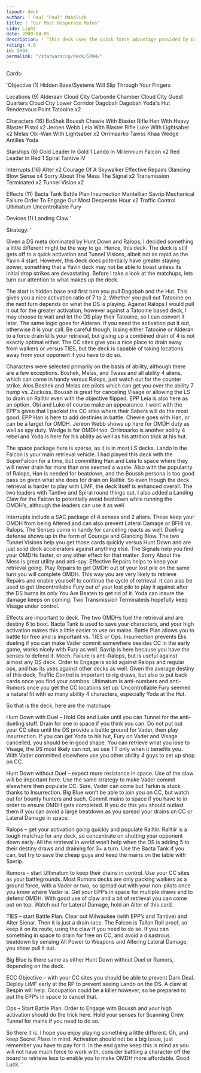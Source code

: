```yaml
---
layout: deck
author: ! Paul "Paul" Maholick
title: ! "Our Most Desperate Mofos"
side: Light
date: 2000-04-05
description: ! "This deck uses the quick force advantage provided by Dagobah and Yoda’s Hut, in conjunction with Hidden Base to respond quickly to enemy threats.  Once in position, the many high ability characters keep retrieval high, allowing you to outlast the op"
rating: 4.0
id: 5094
permalink: "/starwarsccg/deck/5094/"
---
```

Cards: 

'Objective (1)
Hidden Base/Systems Will Slip Through Your Fingers

Locations (9)
Alderaan
Cloud City Carbonite Chamber
Cloud City Guest Quarters
Cloud City Lower Corridor
Dagobah
Dagobah Yoda's Hut
Rendezvous Point
Tatooine  x2

Characters (16)
BoShek
Boussh
Chewie With Blaster Rifle
Han With Heavy Blaster Pistol  x2
Jeroen Webb
Leia With Blaster Rifle
Luke With Lightsaber  x2
Melas
Obi-Wan With Lightsaber  x2
Orrimaarko
Tawss Khaa
Wedge Antilles
Yoda

Starships (6)
Gold Leader In Gold 1
Lando In Millennium Falcon  x2
Red Leader In Red 1
Spiral
Tantive IV

Interrupts (16)
Alter  x2
Courage Of A Skywalker
Effective Repairs
Glancing Blow
Sense  x4
Sorry About The Mess
The Signal  x2
Transmission Terminated  x2
Tunnel Vision  x2

Effects (11)
Bacta Tank
Battle Plan
Insurrection
Mantellian Savrip
Mechanical Failure
Order To Engage
Our Most Desperate Hour  x2
Traffic Control
Ultimatum
Uncontrollable Fury

Devices (1)
Landing Claw
'

Strategy: '

Given a DS meta dominated by Hunt Down and Ralops, I decided something a little different might be the way to go.	Hence, this deck.  The deck is still gets off to a quick activation and Tunnel Visions, albeit not as rapid as the Yavin 4 start.  However, this deck does potentially have greater staying power, something that a Yavin deck may not be able to boast unless its initial drop strikes are devastating.  Before I take a look at the matchups, lets turn our attention to what makes up the deck.

The start is hidden base and first turn you pull Dagobah and the Hut.  This gives you a nice activation ratio of 7 to 2.  Whether you pull out Tatooine on the next turn depends on what the DS is playing.  Against Ralops I would pull it out for the greater activation, however against a Tatooine based deck, I may choose to wait and let the DS play their Tatooine, so I can convert it later.	The same logic goes for Alderan.  If you need the activation put it out, otherwise it is your call.  Be careful though, losing either Tatooine or Alderan to a force drain kills your retrieval, but giving up a combined drain of 4 is not exactly optimal either.  The CC sites give you a nice place to drain away from walkers or versus TIES, but the deck is capable of taking locations away from your opponent if you have to do so.

Characters were selected primarily on the basis of ability, although there are a few exceptions.  Boshek, Melas, and Twass and all ability 4 aliens, which can come in handy versus Ralops, just watch out for the counter strike.  Alos Boshek and Melas are pilots which can get you over the ability 7 hump vs. Zuckuss.  Boussh is great for canceling Visage or allowing the LS to drain on Ralltiir even with the objective flipped.  EPP Leia is also here as an option.  Obi and Luke of course make an appearance.  I went with the EPP&#8217;s given that I packed the CC sites where their Sabers will do the most good.  EPP Han is here to add destinies in battle.  Chewie goes with Han, or can be a target for OMDH.  Jereon Webb shows up here for OMDH duty as well as spy duty.	Wedge is for OMDH too.	Orrimaarko is another ability 4 rebel and Yoda is here for his ability as well as his attrition trick at his hut.

The space package here is sparse, as it is in most LS decks.  Lando in the Falcon is your main retrieval vehicle.  I had played this deck with the SuperFalcon for a time, but committing Han and Leia to space where they will never drain for more than one seemed a waste.  Also with the popularity of Ralops, Han is needed for beatdown, and the Boussh persona is too good pass on given what she does for drain on Ralltiir.  So even though the deck retrieval is harder to play with LiMF, the deck itself is enhanced overall.  The two leaders with Tantive and Spiral round things out.  I also added a Landing Claw for the Falcon to potentially avoid beatdown while running the OMDH&#8217;s, although the leaders can use it as well.

Interrupts include a SAC package of 4 senses and 2 alters.  These keep your OMDH from being Altered and can also prevent Lateral Damage or BFHI vs. Ralops.  The Senses come in handy for canceling reacts as well.  Dueling defense shows up in the form of Courage and Glancing Blow.  The two Tunnel Visions help you get those cards quickly versus Hunt Down and are just solid deck accelerators against anything else.  The Signals help you find your OMDHs faster, or any other effect for that matter.  Sorry About the Mess is great utility and anti-spy.  Effective Repairs helps to keep your retrieval going.  Play Repairs to get OMDH out of your lost pile on the same turn you will complete OMDH.  This way you are very likely to retrieve Repairs and enable yourself to continue the cycle of retrieval.  It can also be used to get Uncontrollable Fury out of your lost pile to play it against after the DS burns its only You Are Beaten to get rid of it.  Yoda can insure the damage keeps on coming.  Two Transmission Terminateds hopefully keep Visage under control.

Effects are important to deck.	The two OMDHs fuel the retrieval and are destiny 6 to boot.  Bacta Tank is used to save your characters, and your high activation makes this a little easier to use on mains.  Battle Plan allows you to battle for free and is important vs. TIES or Ops.  Insurrection prevents Elis dueling if you can make Vader commit somewhere besides CC in the early game, works nicely with Fury as well.  Savrip is here because you have the senses to defend it.  Mech. Failure is anti-Ralops, but is useful against almost any DS deck.	Order to Engage is solid against Ralops and regular ops, and has its uses against other decks as well.	Given the average destiny of this deck, Traffic Control is important to rig draws, but also to put back cards once you find your combos.  Ultimatum is anti-numbers and anti-Rumors once you get the CC locations set up.  Uncontrollable Fury seemed a natural fit with so many ability 4 characters, especially Yoda at the Hut.


So that is the deck, here are the matchups

Hunt Down with Duel &#8211; Hold Obi and Luke until you can Tunnel for the anti-dueling stuff.  Drain for one in space if you think you can.  Do not put out your CC sites until the DS provide a battle ground for Vader, then play Insurrection.	If you can get Yoda to his hut, Fury on Vader and Visage cancelled, you should be in good shape.  You can retrieve what you lose to Visage, the DS most likely can not, so use TT only when it benefits you.  With Vader committed elsewhere use you other ability 4 guys to set up shop on CC.

Hunt Down without Duel &#8211; expect more resistance in space.  Use of the claw will be important here.  Use the same strategy to make Vader commit elsewhere then populate CC.  Sure, Vader can come but Tarkin is stuck thanks to Insurrection.	Big Blue won&#8217;t be able to join you on CC, but watch out for bounty hunters and such.	Commit mains to space if you have to in order to ensure OMDH gets completed.  If you do this you should outlast them if you can avoid a large beatdown as you spread your drains on CC or Lateral Damage in space.

Ralops &#8211; get your activation going quickly and populate Ralltiir.  Ralltiir is a tough matchup for any deck, so concentrate on shutting your opponent down early.  All the retrieval in world won&#8217;t help when the DS is adding 5 to their destiny draws and draining for 3+ a turn.  Use the Bacta Tank if you can, but try to save the cheap guys and keep the mains on the table with Savrip.

Rumors &#8211; start Ultimatum to keep their drains in control.  Use your CC sites as your battlegrounds.  Most Rumors decks are only packing walkers as a ground force, with a Vader or two, so spread out with your non-pilots once you know where Vader is.  Get your EPP&#8217;s in space for mutliple draws and to defend OMDH.  With good use of claw and a bit of retrieval you can come out on top.  Watch out for Lateral Damage, hold an Alter of this card.

TIES &#8211; start Battle Plan.  Clear out Milwaukee (with EPP&#8217;s and Tantive) and Alter Sienar.  Then it is just a drain race.  The Falcon is Tallon Roll proof, so keep it on its route, using the claw if you need to do so.  If you can something in space to drain for free on CC, and avoid a disastrous beatdown by sensing All Power to Weapons and Altering Lateral Damage, you show pull it out.

Big Blue is there same as either Hunt Down without Duel or Rumors, depending on the deck.

ECC Objective &#8211; with your CC sites you should be able to prevent Dark Deal.  Deploy LiMF early at the RP to prevent seeing Lando on the DS.  A claw at Bespin will help.  Occupation could be a killer however, so be prepared to put the EPP&#8217;s in space to cancel that.

Ops &#8211; Start Battle Plan.  Order to Engage with Boussh and your high activation should do the trick here.  Hold your senses for Scanning Crew, Tunnel for mains if you need to do so.

So there it is.  I hope you enjoy playing something a little different.  Oh, and keep Secret Plans in mind.  Activation should not be a big issue, just remember you have to pay for it.  In the end game keep this is mind as you will not have much force to work with, consider battling a character off the board to retrieve less to enable you to make OMDH more affordable.  Good Luck.
'
